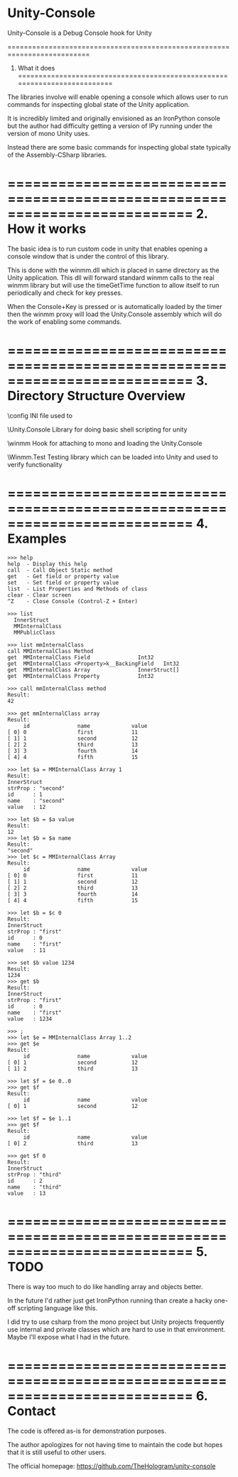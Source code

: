 Unity-Console
===============

Unity-Console is a Debug Console hook for Unity

==========================================================================
1. What it does
==========================================================================
  
  The libraries involve will enable opening a console which allows
    user to run commands for inspecting global state of the Unity
    application.
    
  It is incredibly limited and originally envisioned as an IronPython
    console but the author had difficulty getting a version of IPy
    running under the version of mono Unity uses.
    
  Instead there are some basic commands for inspecting global state
    typically of the Assembly-CSharp libraries.
    
==========================================================================
2. How it works
==========================================================================

  The basic idea is to run custom code in unity that enables opening a 
    console window that is under the control of this library.
    
  This is done with the winmm.dll which is placed in same directory as
    the Unity application.  This dll will forward standard winmm calls
    to the real winmm library but will use the timeGetTime function to 
    allow itself to run periodically and check for key presses.
    
  When the Console+Key is pressed or is automatically loaded by the timer
    then the winmm proxy will load the Unity.Console assembly which 
    will do the work of enabling some commands.
    
==========================================================================
3. Directory Structure Overview
==========================================================================

  \config         INI file used to 
  
  \Unity.Console  Library for doing basic shell scripting for unity
  
  \winmm          Hook for attaching to mono and loading the Unity.Console
  
  \Winmm.Test     Testing library which can be loaded into Unity and
                  used to verify functionality

                  
==========================================================================
4. Examples
==========================================================================
    
    >>> help
    help  - Display this help
    call  - Call Object Static method
    get   - Get field or property value
    set   - Set field or property value
    list  - List Properties and Methods of class
    clear - Clear screen
    ^Z    - Close Console (Control-Z + Enter)
    
    >>> list
      InnerStruct
      MMInternalClass
      MMPublicClass
      
    >>> list mmInternalClass
    call MMInternalClass Method
    get  MMInternalClass Field               Int32
    get  MMInternalClass <Property>k__BackingField   Int32
    get  MMInternalClass Array               InnerStruct[]
    get  MMInternalClass Property            Int32
    
    >>> call mmInternalClass method
    Result:
    42
    
    >>> get mmInternalClass array
    Result:
         id               name             value
    [ 0] 0                first            11
    [ 1] 1                second           12
    [ 2] 2                third            13
    [ 3] 3                fourth           14
    [ 4] 4                fifth            15
    
    >>> let $a = MMInternalClass Array 1
    Result:
    InnerStruct
    strProp : "second"
    id      : 1
    name    : "second"
    value   : 12

    >>> let $b = $a value
    Result:
    12
    >>> let $b = $a name
    Result:
    "second"
    >>> let $c = MMInternalClass Array
    Result:
         id               name             value
    [ 0] 0                first            11
    [ 1] 1                second           12
    [ 2] 2                third            13
    [ 3] 3                fourth           14
    [ 4] 4                fifth            15

    >>> let $b = $c 0
    Result:
    InnerStruct
    strProp : "first"
    id      : 0
    name    : "first"
    value   : 11

    >>> set $b value 1234
    Result:
    1234
    >>> get $b
    Result:
    InnerStruct
    strProp : "first"
    id      : 0
    name    : "first"
    value   : 1234
    
    >>> ; 
    >>> let $e = MMInternalClass Array 1..2
    >>> get $e
    Result:
         id               name             value
    [ 0] 1                second           12
    [ 1] 2                third            13

    >>> let $f = $e 0..0
    >>> get $f
    Result:
         id               name             value
    [ 0] 1                second           12

    >>> let $f = $e 1..1
    >>> get $f
    Result:
         id               name             value
    [ 0] 2                third            13

    >>> get $f 0
    Result:
    InnerStruct
    strProp : "third"
    id      : 2
    name    : "third"
    value   : 13

==========================================================================
5. TODO
==========================================================================
  
  There is way too much to do like handling array and objects better.
  
  In the future I'd rather just get IronPython running than create a 
    hacky one-off scripting language like this.
    
  I did try to use csharp from the mono project but Unity projects 
    frequently use internal and private classes which are hard to 
    use in that environment.  Maybe I'll expose what I had in the future.
  
==========================================================================
6. Contact
==========================================================================

  The code is offered as-is for demonstration purposes.
  
  The author apologizes for not having time to maintain the code but
    hopes that it is still useful to other users.

  The official homepage:
    https://github.com/TheHologram/unity-console
  
